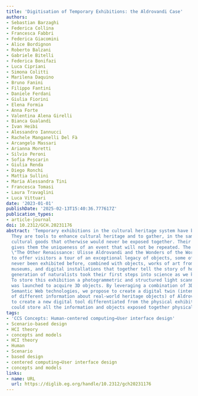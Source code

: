 ```yaml
---
title: 'Digitisation of Temporary Exhibitions: the Aldrovandi Case'
authors:
- Sebastian Barzaghi
- Federica Collina
- Francesca Fabbri
- Federica Giacomini
- Alice Bordignon
- Roberto Balzani
- Gabriele Bitelli
- Federica Bonifazi
- Luca Cipriani
- Simona Colitti
- Marilena Daquino
- Bruno Fanini
- Filippo Fantini
- Daniele Ferdani
- Giulia Fiorini
- Elena Formia
- Anna Forte
- Valentina Alena Girelli
- Bianca Gualandi
- Ivan Heibi
- Alessandro Iannucci
- Rachele Manganelli Del Fà
- Arcangelo Massari
- Arianna Moretti
- Silvio Peroni
- Sofia Pescarin
- Giulia Renda
- Diego Ronchi
- Mattia Sullini
- Maria Alessandra Tini
- Francesca Tomasi
- Laura Travaglini
- Luca Vittuari
date: '2023-01-01'
publishDate: '2025-02-13T15:40:36.777617Z'
publication_types:
- article-journal
doi: 10.2312/GCH.20231176
abstract: 'Temporary exhibitions in the cultural heritage system have become diffused.
  They are tools to enhance cultural heritage and to gather, in the same context,
  cultural goods that otherwise would never be exposed together. Their temporal limitation
  gives them the uniqueness of an event that will not be repeated. The exhibition
  \"The Other Renaissance: Ulisse Aldrovandi and the Wonders of the World” was created
  to offer visitors a tour of an exceptional legacy of objects, some of which have
  never been exhibited before, combined with objects, works of art from several Italian
  museums, and digital installations that together tell the story of how the first
  generation of naturalists took their first steps into science as we know it today.
  To store this exhibition a photogrammetric and structured light scanner survey campaign
  was launched to acquire 3D objects. By leveraging a combination of 3D, LOD, and
  Semantic Web technologies, we propose to create a digital twin (intended as an aggregation
  of different information about real-world heritage objects) of Aldrovandi exhibitions,
  to create a new digital tool differentiated from the physical exhibition, but that
  could store all the information and objects exposed together physically.'
tags:
- 'CCS Concepts: Human-centered computing→User interface design'
- Scenario-based design
- HCI theory
- concepts and models
- HCI theory
- Human
- Scenario
- based design
- centered computing→User interface design
- concepts and models
links:
- name: URL
  url: https://diglib.eg.org/handle/10.2312/gch20231176
---
```

